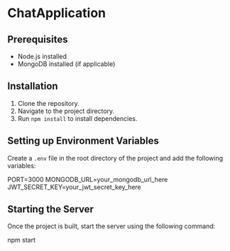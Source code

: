 # ChatApplication 


## Prerequisites
- Node.js installed
- MongoDB installed (if applicable)

## Installation
1. Clone the repository.
2. Navigate to the project directory.
3. Run `npm install` to install dependencies.

## Setting up Environment Variables
Create a `.env` file in the root directory of the project and add the following variables:

PORT=3000
MONGODB_URL=your_mongodb_url_here
JWT_SECRET_KEY=your_jwt_secret_key_here



## Starting the Server
Once the project is built, start the server using the following command:

npm start
